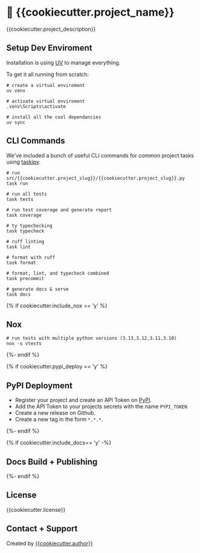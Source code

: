 # :rocket: {{cookiecutter.project_name}}

{{cookiecutter.project_description}}

## Setup Dev Enviroment

Installation is using [UV](https://docs.astral.sh/uv/) to manage everything.

To get it all running from scratch:

```
# create a virtual enviroment
uv venv

# activate virtual enviroment
.venv\Scripts\activate

# install all the cool dependancies
uv sync
```

## CLI Commands

We've included a bunch of useful CLI commands for common project tasks using [taskipy](https://github.com/taskipy/taskipy).

```
# run src/{{cookiecutter.project_slug}}/{{cookiecutter.project_slug}}.py
task run

# run all tests
task tests

# run test coverage and generate report
task coverage

# ty typechecking
task typecheck

# ruff linting
task lint

# format with ruff
task format

# format, lint, and typecheck combined
task precommit

# generate docs & serve
task docs
```

{% if cookiecutter.include_nox == 'y' %}

## Nox

```
# run tests with multiple python versions (3.13,3.12,3.11,3.10)
nox -s vtests
```

{%- endif %}

{% if cookiecutter.pypi_deploy == 'y' %}

## PyPI Deployment

- Register your project and create an API Token on [PyPI](https://pypi.org/).
- Add the API Token to your projects secrets with the name `PYPI_TOKEN`
- Create a new release on Github.
- Create a new tag in the form `*.*.*`.

{%- endif %}

{% if cookiecutter.include_docs== 'y' -%}

## Docs Build + Publishing

{%- endif %}

## License

{{cookiecutter.license}}

## Contact + Support

Created by [{{cookiecutter.author}}](https://github.com/{{cookiecutter.github_username}})
